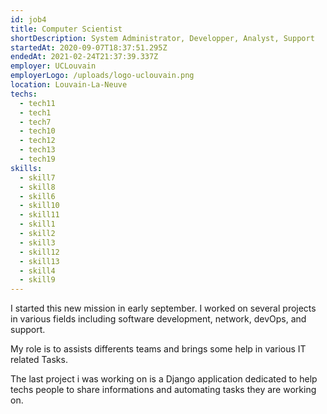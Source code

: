 ```yaml
---
id: job4
title: Computer Scientist
shortDescription: System Administrator, Developper, Analyst, Support
startedAt: 2020-09-07T18:37:51.295Z
endedAt: 2021-02-24T21:37:39.337Z
employer: UCLouvain
employerLogo: /uploads/logo-uclouvain.png
location: Louvain-La-Neuve
techs:
  - tech11
  - tech1
  - tech7
  - tech10
  - tech12
  - tech13
  - tech19
skills:
  - skill7
  - skill8
  - skill6
  - skill10
  - skill11
  - skill1
  - skill2
  - skill3
  - skill12
  - skill13
  - skill4
  - skill9
---
```

I started this new mission in early september. I worked on several projects in various fields including software development, network, devOps, and support.

My role is to assists differents teams and brings some help in various IT related Tasks.

The last project i was working on is a Django application dedicated to help techs people to share informations and automating tasks they are working on.